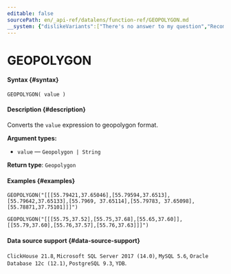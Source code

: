 ```yaml
---
editable: false
sourcePath: en/_api-ref/datalens/function-ref/GEOPOLYGON.md
__system: {"dislikeVariants":["There's no answer to my question","Recommendations aren't helpful","Content does not match the title","Other"]}
---
```


# GEOPOLYGON



#### Syntax {#syntax}


```
GEOPOLYGON( value )
```

#### Description {#description}
Converts the `value` expression to geopolygon format.

**Argument types:**
- `value` — `Geopolygon | String`


**Return type**: `Geopolygon`

#### Examples {#examples}

```
GEOPOLYGON("[[[55.79421,37.65046],[55.79594,37.6513],[55.79642,37.65133],[55.7969, 37.65114],[55.79783, 37.65098],[55.78871,37.75101]]]")
```

```
GEOPOLYGON("[[[55.75,37.52],[55.75,37.68],[55.65,37.60]],[[55.79,37.60],[55.76,37.57],[55.76,37.63]]]")
```


#### Data source support {#data-source-support}

`ClickHouse 21.8`, `Microsoft SQL Server 2017 (14.0)`, `MySQL 5.6`, `Oracle Database 12c (12.1)`, `PostgreSQL 9.3`, `YDB`.
